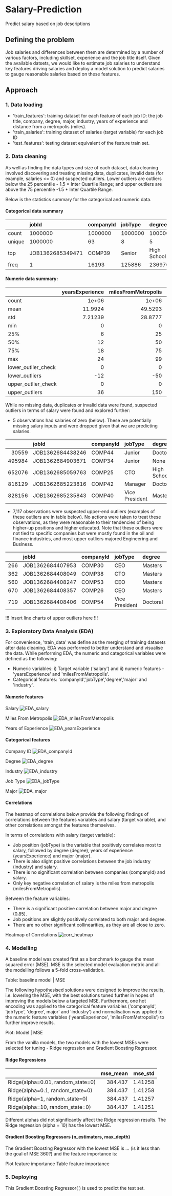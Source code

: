 # Salary-Prediction
Predict salary based on job descriptions

## Defining the problem
Job salaries and differences between them are determined by a number of various factors, including skillset, experience and the job title itself. 
Given the available datsets, we would like to estimate job salaries to understand key features driving salaries and deploy a model solution to predict salaries to gauge reasonable salaries based on these features. 

## Approach

### 1. Data loading 

- 'train_features': training dataset for each feature of each job ID: the job title, company, degree, major, industry, years of experience and distance from a metropolis (miles).
- 'train_salaries': training dataset of salaries (target variable) for each job ID  
- 'test_features': testing dataset equivalent of the feature train set.

### 2. Data cleaning 

As well as finding the data types and size of each dataset, data cleaning involved discovering and treating missing data, duplicates, invalid data (for example, salaries <= 0) and suspected outliers. Lower outliers are outliers below the 25 percentile - 1.5 * Inter Quartile Range; and upper outliers are above the 75 percentile -1.5 * Inter Quartile Range. 

Below is the statistics summary for the categorical and numeric data. 

#### Categorical data summary
|        | jobId            | companyId   | jobType   | degree      | major   | industry   |
|:-------|:-----------------|:------------|:----------|:------------|:--------|:-----------|
| count  | 1000000          | 1000000     | 1000000   | 1000000     | 1000000 | 1000000    |
| unique | 1000000          | 63          | 8         | 5           | 9       | 7          |
| top    | JOB1362685349471 | COMP39      | Senior    | High School | None    | Web        |
| freq   | 1                | 16193       | 125886    | 236976      | 532355  | 143206     |

#### Numeric data summary: 
|                     |   yearsExperience |   milesFromMetropolis |   salary |
|:--------------------|------------------:|----------------------:|---------:|
| count               |           1e+06   |                1e+06  |   1e+06  |
| mean                |          11.9924  |               49.5293 | 116.062  |
| std                 |           7.21239 |               28.8777 |  38.7179 |
| min                 |           0       |                0      |   0      |
| 25%                 |           6       |               25      |  88      |
| 50%                 |          12       |               50      | 114      |
| 75%                 |          18       |               75      | 141      |
| max                 |          24       |               99      | 301      |
| lower_outlier_check |           0       |                0      |   1      |
| lower_outliers      |         -12       |              -50      |   8.5    |
| upper_outlier_check |           0       |                0      |   1      |
| upper_outliers      |          36       |              150      | 220.5    |

While no missing data, duplicates or invalid data were found, suspected outliers in terms of salary were found and explored further: 
- 5 observations had salaries of zero (below). These are potentially missing salary inputs and were dropped given that we are predicting salaries. 

|        | jobId            | companyId   | jobType        | degree      | major       | industry   |   yearsExperience |   milesFromMetropolis |   salary |
|-------:|:-----------------|:------------|:---------------|:------------|:------------|:-----------|------------------:|----------------------:|---------:|
|  30559 | JOB1362684438246 | COMP44      | Junior         | Doctoral    | Math        | Auto       |                11 |                     7 |        0 |
| 495984 | JOB1362684903671 | COMP34      | Junior         | None        | None        | Oil        |                 1 |                    25 |        0 |
| 652076 | JOB1362685059763 | COMP25      | CTO            | High School | None        | Auto       |                 6 |                    60 |        0 |
| 816129 | JOB1362685223816 | COMP42      | Manager        | Doctoral    | Engineering | Finance    |                18 |                     6 |        0 |
| 828156 | JOB1362685235843 | COMP40      | Vice President | Masters     | Engineering | Web        |                 3 |                    29 |        0 |

- 7,117 observations were suspected upper-end outliers (examples of these outliers are in table below). No actions were taken to treat these observations, as they were reasonable to their tendencies of being higher-up positions and higher educated. Note that these outliers were not tied to specific companies but were mostly found in the oil and finance industries, and most upper outliers majored Engineering and Business. 

|     | jobId            | companyId   | jobType        | degree   | major   | industry   |   yearsExperience |   milesFromMetropolis |   salary |
|----:|:-----------------|:------------|:---------------|:---------|:--------|:-----------|------------------:|----------------------:|---------:|
| 266 | JOB1362684407953 | COMP30      | CEO            | Masters  | Biology | Oil        |                23 |                    60 |      223 |
| 362 | JOB1362684408049 | COMP38      | CTO            | Masters  | None    | Health     |                24 |                     3 |      223 |
| 560 | JOB1362684408247 | COMP53      | CEO            | Masters  | Biology | Web        |                22 |                     7 |      248 |
| 670 | JOB1362684408357 | COMP26      | CEO            | Masters  | Math    | Auto       |                23 |                     9 |      240 |
| 719 | JOB1362684408406 | COMP54      | Vice President | Doctoral | Biology | Oil        |                21 |                    14 |      225 |


!!! Insert line charts of upper outliers here !!! 


### 3. Exploratory Data Analysis (EDA) 

For convenience, 'train_data' was define as the merging of training datasets after data cleaning. EDA was performed to better understand and visualise the data. While performing EDA, the numeric and categorical variables were defined as the following: 
- Numeric variables: i) Target variable ('salary') and ii) numeric features - 'yearsExperience' and 'milesFromMetropolis'. 
- Categorical features: 'companyId','jobType','degree','major' and 'industry'. 

#### Numeric features
Salary
![EDA_salary](https://github.com/Bennett-Heung/Salary-Prediction/blob/main/images/numeric_target_plots.png)

Miles From Metropolis
![EDA_milesFromMetropolis](https://github.com/Bennett-Heung/Salary-Prediction/blob/main/images/numeric_feature_plotsmilesFromMetropolis.png)

Years of Experience
![EDA_yearsExperience](https://github.com/Bennett-Heung/Salary-Prediction/blob/main/images/numeric_feature_plotsyearsExperience.png)

#### Categorical features
Company ID
![EDA_companyId](https://github.com/Bennett-Heung/Salary-Prediction/blob/main/images/categorical_feature_plotscompanyId.png)

Degree
![EDA_degree](https://github.com/Bennett-Heung/Salary-Prediction/blob/main/images/categorical_feature_plotsdegree.png)

Industry
![EDA_industry](https://github.com/Bennett-Heung/Salary-Prediction/blob/main/images/categorical_feature_plotsindustry.png)

Job Type
![EDA_jobType](https://github.com/Bennett-Heung/Salary-Prediction/blob/main/images/categorical_feature_plotsjobType.png)

Major
![EDA_major](https://github.com/Bennett-Heung/Salary-Prediction/blob/main/images/categorical_feature_plotsmajor.png)

#### Correlations
The heatmap of correlations below provide the following findings of correlations between the features variables and salary (target variable), and other correlations amongst the features themselves.

In terms of correlations with salary (target variable):
- Job position (jobType) is the variable that positively correlates most to salary, followed by degree (degree), years of experience (yearsExperience) and major (major).
- There is also slight positive correlations between the job industry (industry) and salary.
- There is no significant correlation between companies (companyId) and salary.
- Only key negative correlation of salary is the miles from metropolis (milesFromMetropolis).

Between the feature variables:
- There is a significant positive correlation between major and degree (0.85).
- Job positions are slightly positively correlated to both major and degree.
- There are no other significant collinearities, as they are all close to zero.

Heatmap of Correlations
![corr_heatmap](https://github.com/Bennett-Heung/Salary-Prediction/blob/main/images/corr_heatmap.png)

### 4. Modelling 

A baseline model was created first as a benchmark to gauge the mean squared error (MSE). MSE is the selected model evaluation metric and all the modelling follows a 5-fold cross-validation. 

Table: baseline model | MSE

The following hypothesised solutions were designed to improve the results, i.e. lowering the MSE, with the best solutions tuned further in hopes of improving the models below a targeted MSE. Furthermore, one hot encoding was applied to the categorical feature variables ('companyId', 'jobType', 'degree', major' and 'industry') and normalisation was applied to the numeric feature variables ('yearsExperience', 'milesFromMetropolis') to further improve results. 

Plot: Model | MSE



From the  vanilla models, the two models with the lowest MSEs were selected for tuning - Ridge regression and Gradient Boosting Regressor. 

#### Ridge Regressions

|                                   |   mse_mean |   mse_std |
|:----------------------------------|-----------:|----------:|
| Ridge(alpha=0.01, random_state=0) |    384.437 |   1.41258 |
| Ridge(alpha=0.1, random_state=0)  |    384.437 |   1.41258 |
| Ridge(alpha=1, random_state=0)    |    384.437 |   1.41257 |
| Ridge(alpha=10, random_state=0)   |    384.437 |   1.41251 |

Different alphas did not significantly affect the Ridge regression results. The Ridge regression (alpha = 10) has the lowest MSE. 


#### Gradient Boosting Regressors (n_estimators, max_depth)

The Gradient Boosting Regressor with the lowest MSE is ... (is it less than the goal of MSE 360?) and the feature importance is: 

Plot feature importance 
Table feature importance 

### 5. Deploying 

This Gradient Boosting Regressor( ) is used to predict the test set. 
